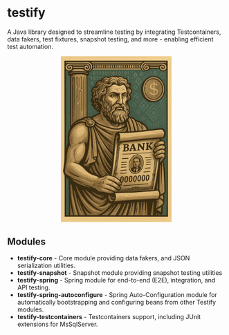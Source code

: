 # testify

A Java library designed to streamline testing by integrating Testcontainers, data fakers, test fixtures, snapshot
testing, and more - enabling efficient test automation.

<div align="center">
  <img src=".github/assets/finoid-testify.jpg" width="256" alt="Testify Library Logo"/>
  <p style="font-size: 10px">
  </p>
</div>

## Modules

* **testify-core** - Core module providing data fakers, and JSON serialization utilities.
* **testify-snapshot** - Snapshot module providing snapshot testing utilities
* **testify-spring** - Spring module for end-to-end (E2E), integration, and API testing.
* **testify-spring-autoconfigure** - Spring Auto-Configuration module for automatically bootstrapping and configuring beans from other Testify modules.
* **testify-testcontainers** - Testcontainers support, including JUnit extensions for MsSqlServer.
